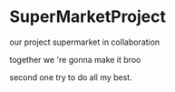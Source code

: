 # SuperMarketProject
our project supermarket in collaboration

together we 're gonna make it broo

second one try to do all my best.

